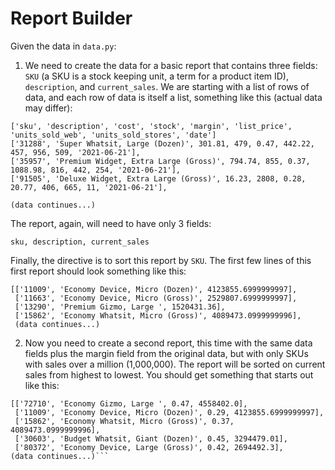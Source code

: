 # Report Builder

Given the data in `data.py`:
1. We need to create the data for a basic report that contains three fields: `SKU` (a SKU is a stock keeping unit, 
a term for a product item ID), `description`, and `current_sales`. We are starting with a list of rows of data, and each 
row of data is itself a list, something like this (actual data may differ):
```text
['sku', 'description', 'cost', 'stock', 'margin', 'list_price', 'units_sold_web', 'units_sold_stores', 'date']
['31288', 'Super Whatsit, Large (Dozen)', 301.81, 479, 0.47, 442.22, 457, 956, 509, '2021-06-21'],
['35957', 'Premium Widget, Extra Large (Gross)', 794.74, 855, 0.37, 1088.98, 816, 442, 254, '2021-06-21'],
['91505', 'Deluxe Widget, Extra Large (Gross)', 16.23, 2808, 0.28, 20.77, 406, 665, 11, '2021-06-21'],

(data continues...)
```
The report, again, will need to have only 3 fields:
```
sku, description, current_sales
```
Finally, the directive is to sort this report by `SKU`. The first few lines of this first report should look something like this:
```text
[['11009', 'Economy Device, Micro (Dozen)', 4123855.6999999997],
 ['11663', 'Economy Device, Micro (Gross)', 2529807.6999999997],
 ['13290', 'Premium Gizmo, Large ', 1520431.36],
 ['15862', 'Economy Whatsit, Micro (Gross)', 4089473.0999999996],
 (data continues...)
```
2. Now you need to create a second report, this time with the same data fields plus the margin field from the original data, but with only SKUs with sales over a million (1,000,000). The report will be sorted on current sales from highest to lowest. You should get something that starts out like this:
```text
[['72710', 'Economy Gizmo, Large ', 0.47, 4558402.0],
 ['11009', 'Economy Device, Micro (Dozen)', 0.29, 4123855.6999999997],
 ['15862', 'Economy Whatsit, Micro (Gross)', 0.37, 4089473.0999999996],
 ['30603', 'Budget Whatsit, Giant (Dozen)', 0.45, 3294479.01],
 ['80372', 'Economy Device, Large (Gross)', 0.42, 2694492.3],
(data continues...)```